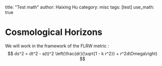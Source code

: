 title: "Test math"
author: Haixing Hu
category: misc
tags: [test]
use_math: true

# Cosmological Horizons


We will work in the framework of the FLRW metric :
$$
ds^2 = dt^2 - a(t)^2 \left(\frac{dr}{\sqrt{1 - k r^2}} + r^2d\Omega\right)
$$
